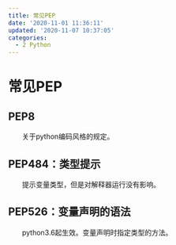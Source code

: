 ```yaml
---
title: 常见PEP
date: '2020-11-01 11:36:11'
updated: '2020-11-07 10:37:05'
categories:
  - 2 Python
---
```

# 常见PEP

## PEP8

　　关于python编码风格的规定。

## PEP484：类型提示

　　提示变量类型，但是对解释器运行没有影响。

## PEP526：变量声明的语法

　　python3.6起生效。变量声明时指定类型的方法。
